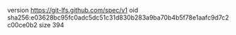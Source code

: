 version https://git-lfs.github.com/spec/v1
oid sha256:e03628bc95fc0adc5dc51c31d830b283a9ba70b4b5f78e1aafc9d7c2c00ce0b2
size 394
